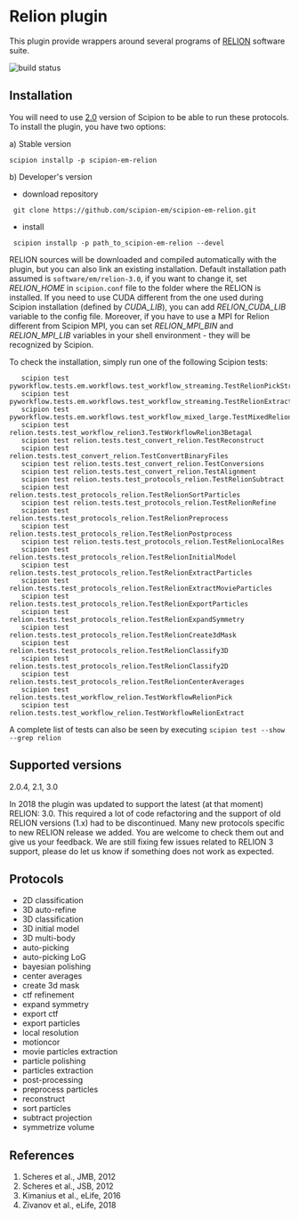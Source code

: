# Relion plugin

This plugin provide wrappers around several programs of [RELION](https://www3.mrc-lmb.cam.ac.uk/relion/index.php/Main_Page) software suite.

![build status](http://scipion-test.cnb.csic.es:9980/badges/relion_devel.svg "Build status")

## Installation

You will need to use [2.0](https://github.com/I2PC/scipion/releases/tag/v2.0) version of Scipion to be able to run these protocols. To install the plugin, you have two options:

   a) Stable version
   ```
   scipion installp -p scipion-em-relion
   ```
   b) Developer's version
   * download repository 
   ```
    git clone https://github.com/scipion-em/scipion-em-relion.git
   ```
   * install 
   ```
    scipion installp -p path_to_scipion-em-relion --devel
   ```
RELION sources will be downloaded and compiled automatically with the plugin, but you can also link an existing installation. Default installation path assumed is `software/em/relion-3.0`, if you want to change it, set *RELION_HOME* in `scipion.conf` file to the folder where the RELION is installed. If you need to use CUDA different from the one used during Scipion installation (defined by *CUDA_LIB*), you can add *RELION_CUDA_LIB* variable to the config file. Moreover, if you have to use a MPI for Relion different from Scipion MPI, you can set *RELION_MPI_BIN* and *RELION_MPI_LIB* variables in your shell environment - they will be recognized by Scipion.

To check the installation, simply run one of the following Scipion tests:
```
   scipion test pyworkflow.tests.em.workflows.test_workflow_streaming.TestRelionPickStreaming
   scipion test pyworkflow.tests.em.workflows.test_workflow_streaming.TestRelionExtractStreaming
   scipion test pyworkflow.tests.em.workflows.test_workflow_mixed_large.TestMixedRelionTutorial
   scipion test relion.tests.test_workflow_relion3.TestWorkflowRelion3Betagal
   scipion test relion.tests.test_convert_relion.TestReconstruct
   scipion test relion.tests.test_convert_relion.TestConvertBinaryFiles
   scipion test relion.tests.test_convert_relion.TestConversions
   scipion test relion.tests.test_convert_relion.TestAlignment
   scipion test relion.tests.test_protocols_relion.TestRelionSubtract
   scipion test relion.tests.test_protocols_relion.TestRelionSortParticles
   scipion test relion.tests.test_protocols_relion.TestRelionRefine
   scipion test relion.tests.test_protocols_relion.TestRelionPreprocess
   scipion test relion.tests.test_protocols_relion.TestRelionPostprocess
   scipion test relion.tests.test_protocols_relion.TestRelionLocalRes
   scipion test relion.tests.test_protocols_relion.TestRelionInitialModel
   scipion test relion.tests.test_protocols_relion.TestRelionExtractParticles
   scipion test relion.tests.test_protocols_relion.TestRelionExtractMovieParticles
   scipion test relion.tests.test_protocols_relion.TestRelionExportParticles
   scipion test relion.tests.test_protocols_relion.TestRelionExpandSymmetry
   scipion test relion.tests.test_protocols_relion.TestRelionCreate3dMask
   scipion test relion.tests.test_protocols_relion.TestRelionClassify3D
   scipion test relion.tests.test_protocols_relion.TestRelionClassify2D
   scipion test relion.tests.test_protocols_relion.TestRelionCenterAverages
   scipion test relion.tests.test_workflow_relion.TestWorkflowRelionPick
   scipion test relion.tests.test_workflow_relion.TestWorkflowRelionExtract
```
A complete list of tests can also be seen by executing `scipion test --show --grep relion`

## Supported versions

2.0.4, 2.1, 3.0

In 2018 the plugin was updated to support the latest (at that moment) RELION: 3.0. This required a lot of code refactoring and the support of old RELION versions (1.x) had to be discontinued. Many new protocols specific to new RELION release we added. You are welcome to check them out and give us your feedback. We are still fixing few issues related to RELION 3 support, please do let us know if something does not work as expected.

## Protocols

* 2D classification         
* 3D auto-refine            
* 3D classification         
* 3D initial model          
* 3D multi-body             
* auto-picking              
* auto-picking LoG          
* bayesian polishing        
* center averages           
* create 3d mask            
* ctf refinement            
* expand symmetry           
* export ctf                
* export particles          
* local resolution          
* motioncor                 
* movie particles extraction
* particle polishing        
* particles extraction      
* post-processing           
* preprocess particles      
* reconstruct               
* sort particles            
* subtract projection       
* symmetrize volume

## References
1. Scheres et al., JMB, 2012 
2. Scheres et al., JSB, 2012 
3. Kimanius et al., eLife, 2016 
4. Zivanov et al., eLife, 2018

